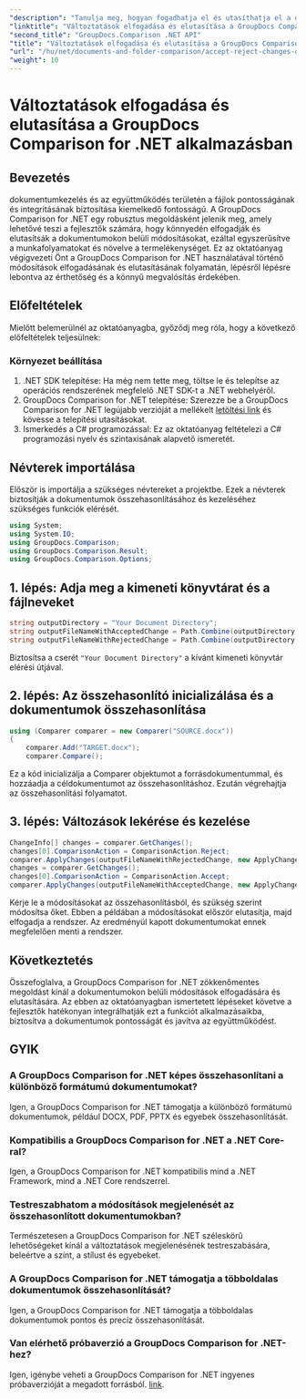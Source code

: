 ```yaml
---
"description": "Tanulja meg, hogyan fogadhatja el és utasíthatja el a dokumentumok módosításait a GroupDocs Comparison for .NET segítségével. Egyszerűsítse dokumentum-munkafolyamatait könnyedén."
"linktitle": "Változtatások elfogadása és elutasítása a GroupDocs Comparison for .NET alkalmazásban"
"second_title": "GroupDocs.Comparison .NET API"
"title": "Változtatások elfogadása és elutasítása a GroupDocs Comparison for .NET alkalmazásban"
"url": "/hu/net/documents-and-folder-comparison/accept-reject-changes-dotnet/"
"weight": 10
---
```


# Változtatások elfogadása és elutasítása a GroupDocs Comparison for .NET alkalmazásban

## Bevezetés
dokumentumkezelés és az együttműködés területén a fájlok pontosságának és integritásának biztosítása kiemelkedő fontosságú. A GroupDocs Comparison for .NET egy robusztus megoldásként jelenik meg, amely lehetővé teszi a fejlesztők számára, hogy könnyedén elfogadják és elutasítsák a dokumentumokon belüli módosításokat, ezáltal egyszerűsítve a munkafolyamatokat és növelve a termelékenységet. Ez az oktatóanyag végigvezeti Önt a GroupDocs Comparison for .NET használatával történő módosítások elfogadásának és elutasításának folyamatán, lépésről lépésre lebontva az érthetőség és a könnyű megvalósítás érdekében.
## Előfeltételek
Mielőtt belemerülnél az oktatóanyagba, győződj meg róla, hogy a következő előfeltételek teljesülnek:
### Környezet beállítása
1. .NET SDK telepítése: Ha még nem tette meg, töltse le és telepítse az operációs rendszerének megfelelő .NET SDK-t a .NET webhelyéről.
2. GroupDocs Comparison for .NET telepítése: Szerezze be a GroupDocs Comparison for .NET legújabb verzióját a mellékelt [letöltési link](https://releases.groupdocs.com/comparison/net/) és kövesse a telepítési utasításokat.
3. Ismerkedés a C# programozással: Ez az oktatóanyag feltételezi a C# programozási nyelv és szintaxisának alapvető ismeretét.

## Névterek importálása
Először is importálja a szükséges névtereket a projektbe. Ezek a névterek biztosítják a dokumentumok összehasonlításához és kezeléséhez szükséges funkciók elérését.

```csharp
using System;
using System.IO;
using GroupDocs.Comparison;
using GroupDocs.Comparison.Result;
using GroupDocs.Comparison.Options;
```
## 1. lépés: Adja meg a kimeneti könyvtárat és a fájlneveket
```csharp
string outputDirectory = "Your Document Directory";
string outputFileNameWithAcceptedChange = Path.Combine(outputDirectory, "RESULT_WITH_ACCEPTED_CHANGE.docx");
string outputFileNameWithRejectedChange = Path.Combine(outputDirectory, "RESULT_WITH_REJECTED_CHANGE.docx");
```
Biztosítsa a cserét `"Your Document Directory"` a kívánt kimeneti könyvtár elérési útjával.
## 2. lépés: Az összehasonlító inicializálása és a dokumentumok összehasonlítása
```csharp
using (Comparer comparer = new Comparer("SOURCE.docx"))
{
    comparer.Add("TARGET.docx");
    comparer.Compare();
```
Ez a kód inicializálja a Comparer objektumot a forrásdokumentummal, és hozzáadja a céldokumentumot az összehasonlításhoz. Ezután végrehajtja az összehasonlítási folyamatot.
## 3. lépés: Változások lekérése és kezelése
```csharp
ChangeInfo[] changes = comparer.GetChanges();
changes[0].ComparisonAction = ComparisonAction.Reject;
comparer.ApplyChanges(outputFileNameWithRejectedChange, new ApplyChangeOptions { Changes = changes, SaveOriginalState = true });
changes = comparer.GetChanges();
changes[0].ComparisonAction = ComparisonAction.Accept;
comparer.ApplyChanges(outputFileNameWithAcceptedChange, new ApplyChangeOptions { Changes = changes });
```
Kérje le a módosításokat az összehasonlításból, és szükség szerint módosítsa őket. Ebben a példában a módosításokat először elutasítja, majd elfogadja a rendszer. Az eredményül kapott dokumentumokat ennek megfelelően menti a rendszer.

## Következtetés
Összefoglalva, a GroupDocs Comparison for .NET zökkenőmentes megoldást kínál a dokumentumokon belüli módosítások elfogadására és elutasítására. Az ebben az oktatóanyagban ismertetett lépéseket követve a fejlesztők hatékonyan integrálhatják ezt a funkciót alkalmazásaikba, biztosítva a dokumentumok pontosságát és javítva az együttműködést.
## GYIK
### A GroupDocs Comparison for .NET képes összehasonlítani a különböző formátumú dokumentumokat?
Igen, a GroupDocs Comparison for .NET támogatja a különböző formátumú dokumentumok, például DOCX, PDF, PPTX és egyebek összehasonlítását.
### Kompatibilis a GroupDocs Comparison for .NET a .NET Core-ral?
Igen, a GroupDocs Comparison for .NET kompatibilis mind a .NET Framework, mind a .NET Core rendszerrel.
### Testreszabhatom a módosítások megjelenését az összehasonlított dokumentumokban?
Természetesen a GroupDocs Comparison for .NET széleskörű lehetőségeket kínál a változtatások megjelenésének testreszabására, beleértve a színt, a stílust és egyebeket.
### A GroupDocs Comparison for .NET támogatja a többoldalas dokumentumok összehasonlítását?
Igen, a GroupDocs Comparison for .NET támogatja a többoldalas dokumentumok pontos és precíz összehasonlítását.
### Van elérhető próbaverzió a GroupDocs Comparison for .NET-hez?
Igen, igénybe veheti a GroupDocs Comparison for .NET ingyenes próbaverzióját a megadott forrásból. [link](https://releases.groupdocs.com/).